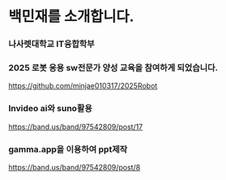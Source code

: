 # 백민재를 소개합니다.

### 나사렛대학교 IT융합학부

###  2025 로봇 응용 sw전문가 양성 교육을 참여하게 되었습니다.
https://github.com/minjae010317/2025Robot

### Invideo ai와 suno활용 
https://band.us/band/97542809/post/17

### gamma.app을 이용하여 ppt제작
https://band.us/band/97542809/post/8
